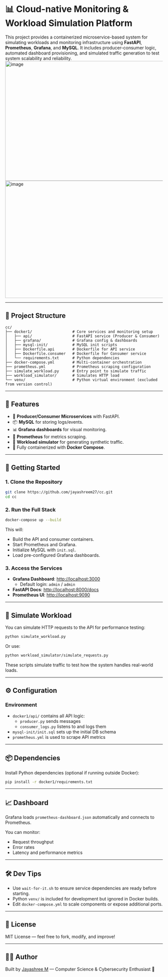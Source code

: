 
# 📊 Cloud-native Monitoring & Workload Simulation Platform

This project provides a containerized microservice-based system for simulating workloads and monitoring infrastructure using **FastAPI**, **Prometheus**, **Grafana**, and **MySQL**. It includes producer-consumer logic, automated dashboard provisioning, and simulated traffic generation to test system scalability and reliability.
<img width="920" height="383" alt="image" src="https://github.com/user-attachments/assets/5a87eb42-f164-4a45-92eb-1253fdab7a29" />
<img width="916" height="375" alt="image" src="https://github.com/user-attachments/assets/e36ad14d-0ce6-499a-aa4d-f386ff80c8df" />

---

## 🧱 Project Structure

```
cc/
├── docker1/                  # Core services and monitoring setup
│   ├── api/                  # FastAPI service (Producer & Consumer)
│   ├── grafana/              # Grafana config & dashboards
│   ├── mysql-init/           # MySQL init scripts
│   ├── Dockerfile.api        # Dockerfile for API service
│   ├── Dockerfile.consumer   # Dockerfile for Consumer service
│   └── requirements.txt      # Python dependencies
├── docker-compose.yml        # Multi-container orchestration
├── prometheus.yml            # Prometheus scraping configuration
├── simulate_workload.py      # Entry point to simulate traffic
├── workload_simulator/       # Simulates HTTP load
└── venv/                     # Python virtual environment (excluded from version control)
```

---

## 🚀 Features

- 🔁 **Producer/Consumer Microservices** with FastAPI.
- 📦 **MySQL** for storing logs/events.
- 📊 **Grafana dashboards** for visual monitoring.
- 📡 **Prometheus** for metrics scraping.
- 🔬 **Workload simulator** for generating synthetic traffic.
- 🐳 Fully containerized with **Docker Compose**.

---

## 🧪 Getting Started

### 1. Clone the Repository

```bash
git clone https://github.com/jayashreem27/cc.git
cd cc
```

### 2. Run the Full Stack

```bash
docker-compose up --build
```

This will:
- Build the API and consumer containers.
- Start Prometheus and Grafana.
- Initialize MySQL with `init.sql`.
- Load pre-configured Grafana dashboards.

### 3. Access the Services

- **Grafana Dashboard**: [http://localhost:3000](http://localhost:3000)
  - Default login: `admin` / `admin`
- **FastAPI Docs**: [http://localhost:8000/docs](http://localhost:8000/docs)
- **Prometheus UI**: [http://localhost:9090](http://localhost:9090)

---

## 🧪 Simulate Workload

You can simulate HTTP requests to the API for performance testing:

```bash
python simulate_workload.py
```

Or use:

```bash
python workload_simulator/simulate_requests.py
```

These scripts simulate traffic to test how the system handles real-world loads.

---

## ⚙️ Configuration

### Environment

- `docker1/api/` contains all API logic:
  - `producer.py` sends messages
  - `consumer_logs.py` listens to and logs them
- `mysql-init/init.sql` sets up the initial DB schema
- `prometheus.yml` is used to scrape API metrics

---

## 📦 Dependencies

Install Python dependencies (optional if running outside Docker):

```bash
pip install -r docker1/requirements.txt
```

---

## 📈 Dashboard

Grafana loads `prometheus-dashboard.json` automatically and connects to Prometheus.

You can monitor:
- Request throughput
- Error rates
- Latency and performance metrics

---

## 🛠️ Dev Tips

- Use `wait-for-it.sh` to ensure service dependencies are ready before starting.
- Python `venv/` is included for development but ignored in Docker builds.
- Edit `docker-compose.yml` to scale components or expose additional ports.

---

## 📄 License

MIT License — feel free to fork, modify, and improve!

---

## 👩‍💻 Author

Built by [Jayashree M](https://github.com/jayashreem27) — Computer Science & Cybersecurity Enthusiast 🚀
